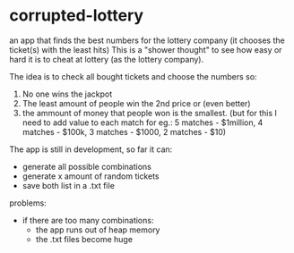 # corrupted-lottery

an app that finds the best numbers for the lottery company (it chooses the ticket(s) with the least hits)
This is a "shower thought" to see how easy or hard it is to cheat at lottery (as the lottery company).

The idea is to check all bought tickets and choose the numbers so:
1. No one wins the jackpot
2. The least amount of people win the 2nd price
    or (even better)
3. the ammount of money that people won is the smallest. (but for this I need to add value to each match for eg.: 5 matches - $1million, 4 matches - $100k, 3 matches - $1000, 2 matches - $10)

The app is still in development, so far it can: 
- generate all possible combinations
- generate x amount of random tickets
- save both list in a .txt file

problems:
- if there are too many combinations:
  - the app runs out of heap memory
  - the .txt files become huge
